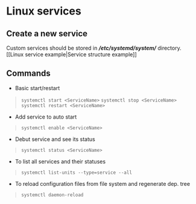 # Linux services
## Create a new service
Custom services should be stored in ***/etc/systemd/system/*** directory.
[[Linux service example|Service structure example]]
## Commands 
- Basic start/restart
>`systemctl start <ServiceName>`
>`systemctl stop <ServiceName>`
>`systemctl restart <ServiceName>`

- Add service to auto start
> `systemctl enable <ServiceName>`

- Debut service and see its status
> `systemctl status <ServiceName>`

- To list all services and their statuses
> `systemctl list-units --type=service --all`


- To reload configuration files from file system and regenerate dep. tree
> `systemctl daemon-reload`